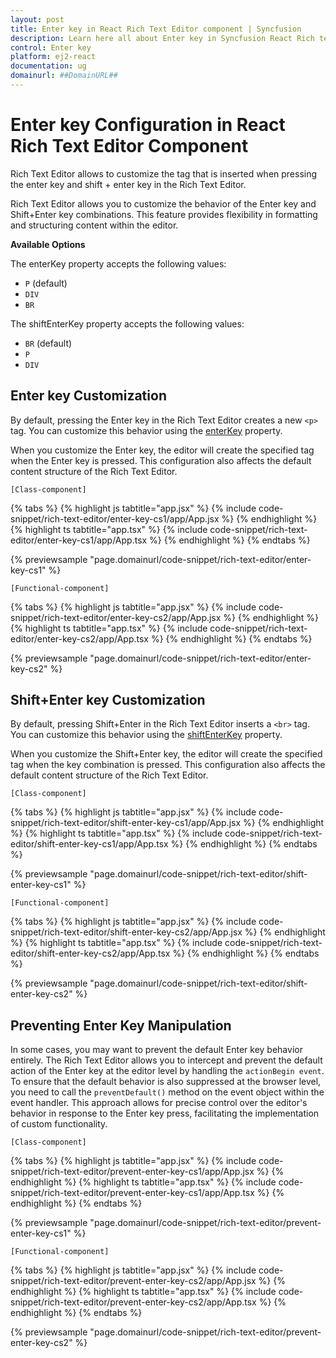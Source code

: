 ```yaml
---
layout: post
title: Enter key in React Rich Text Editor component | Syncfusion
description: Learn here all about Enter key in Syncfusion React Rich text editor component of Syncfusion Essential JS 2 and more.
control: Enter key 
platform: ej2-react
documentation: ug
domainurl: ##DomainURL##
---
```


# Enter key Configuration in React Rich Text Editor Component

Rich Text Editor allows to customize the tag that is inserted when pressing the enter key and shift + enter key in the Rich Text Editor.

Rich Text Editor allows you to customize the behavior of the Enter key and Shift+Enter key combinations. This feature provides flexibility in formatting and structuring content within the editor.

**Available Options**

The enterKey property accepts the following values:

* `P` (default)
* `DIV`
* `BR`

The shiftEnterKey property accepts the following values:

* `BR` (default)
* `P`
* `DIV`

## Enter key Customization

By default, pressing the Enter key in the Rich Text Editor creates a new `<p>` tag. You can customize this behavior using the [enterKey](https://ej2.syncfusion.com/react/documentation/api/rich-text-editor/#enterkey) property.

When you customize the Enter key, the editor will create the specified tag when the Enter key is pressed. This configuration also affects the default content structure of the Rich Text Editor.

`[Class-component]`

{% tabs %}
{% highlight js tabtitle="app.jsx" %}
{% include code-snippet/rich-text-editor/enter-key-cs1/app/App.jsx %}
{% endhighlight %}
{% highlight ts tabtitle="app.tsx" %}
{% include code-snippet/rich-text-editor/enter-key-cs1/app/App.tsx %}
{% endhighlight %}
{% endtabs %}

 {% previewsample "page.domainurl/code-snippet/rich-text-editor/enter-key-cs1" %}

`[Functional-component]`

{% tabs %}
{% highlight js tabtitle="app.jsx" %}
{% include code-snippet/rich-text-editor/enter-key-cs2/app/App.jsx %}
{% endhighlight %}
{% highlight ts tabtitle="app.tsx" %}
{% include code-snippet/rich-text-editor/enter-key-cs2/app/App.tsx %}
{% endhighlight %}
{% endtabs %}

 {% previewsample "page.domainurl/code-snippet/rich-text-editor/enter-key-cs2" %}

## Shift+Enter key Customization

By default, pressing Shift+Enter in the Rich Text Editor inserts a `<br>` tag. You can customize this behavior using the [shiftEnterKey](https://ej2.syncfusion.com/react/documentation/api/rich-text-editor/#shiftEnterkey) property.

When you customize the Shift+Enter key, the editor will create the specified tag when the key combination is pressed. This configuration also affects the default content structure of the Rich Text Editor.

`[Class-component]`

{% tabs %}
{% highlight js tabtitle="app.jsx" %}
{% include code-snippet/rich-text-editor/shift-enter-key-cs1/app/App.jsx %}
{% endhighlight %}
{% highlight ts tabtitle="app.tsx" %}
{% include code-snippet/rich-text-editor/shift-enter-key-cs1/app/App.tsx %}
{% endhighlight %}
{% endtabs %}

 {% previewsample "page.domainurl/code-snippet/rich-text-editor/shift-enter-key-cs1" %}

`[Functional-component]`

{% tabs %}
{% highlight js tabtitle="app.jsx" %}
{% include code-snippet/rich-text-editor/shift-enter-key-cs2/app/App.jsx %}
{% endhighlight %}
{% highlight ts tabtitle="app.tsx" %}
{% include code-snippet/rich-text-editor/shift-enter-key-cs2/app/App.tsx %}
{% endhighlight %}
{% endtabs %}

 {% previewsample "page.domainurl/code-snippet/rich-text-editor/shift-enter-key-cs2" %}


## Preventing Enter Key Manipulation

In some cases, you may want to prevent the default Enter key behavior entirely. The Rich Text Editor allows you to intercept and prevent the default action of the Enter key at the editor level by handling the `actionBegin event`. To ensure that the default behavior is also suppressed at the browser level, you need to call the `preventDefault()` method on the event object within the event handler. This approach allows for precise control over the editor's behavior in response to the Enter key press, facilitating the implementation of custom functionality.

`[Class-component]`

{% tabs %}
{% highlight js tabtitle="app.jsx" %}
{% include code-snippet/rich-text-editor/prevent-enter-key-cs1/app/App.jsx %}
{% endhighlight %}
{% highlight ts tabtitle="app.tsx" %}
{% include code-snippet/rich-text-editor/prevent-enter-key-cs1/app/App.tsx %}
{% endhighlight %}
{% endtabs %}

 {% previewsample "page.domainurl/code-snippet/rich-text-editor/prevent-enter-key-cs1" %}

`[Functional-component]`

{% tabs %}
{% highlight js tabtitle="app.jsx" %}
{% include code-snippet/rich-text-editor/prevent-enter-key-cs2/app/App.jsx %}
{% endhighlight %}
{% highlight ts tabtitle="app.tsx" %}
{% include code-snippet/rich-text-editor/prevent-enter-key-cs2/app/App.tsx %}
{% endhighlight %}
{% endtabs %}

 {% previewsample "page.domainurl/code-snippet/rich-text-editor/prevent-enter-key-cs2" %}
